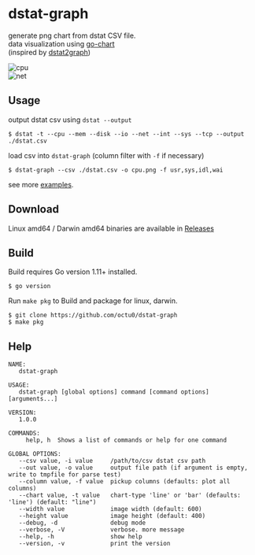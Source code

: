 # dstat-graph

generate png chart from dstat CSV file.  
data visualization using [go-chart](https://github.com/wcharczuk/go-chart)  
(inspired by [dstat2graph](https://github.com/sh2/dstat2graphs))

![cpu](https://github.com/octu0/dstat-graph/blob/master/examples/cpu.png?raw=true)  
![net](https://github.com/octu0/dstat-graph/blob/master/examples/net.png?raw=true)  

## Usage

output dstat csv using `dstat --output`

```
$ dstat -t --cpu --mem --disk --io --net --int --sys --tcp --output ./dstat.csv
```

load csv into `dstat-graph` (column filter with `-f` if necessary)

```
$ dstat-graph --csv ./dstat.csv -o cpu.png -f usr,sys,idl,wai
```

see more [examples](https://github.com/octu0/dstat-graph/tree/master/examples).

## Download

Linux amd64 / Darwin amd64 binaries are available in [Releases](https://github.com/octu0/dstat-graph/releases)

## Build

Build requires Go version 1.11+ installed.

```
$ go version
```

Run `make pkg` to Build and package for linux, darwin.

```
$ git clone https://github.com/octu0/dstat-graph
$ make pkg
```

## Help

```
NAME:
   dstat-graph

USAGE:
   dstat-graph [global options] command [command options] [arguments...]

VERSION:
   1.0.0

COMMANDS:
     help, h  Shows a list of commands or help for one command

GLOBAL OPTIONS:
   --csv value, -i value     /path/to/csv dstat csv path
   --out value, -o value     output file path (if argument is empty, write to tmpfile for parse test)
   --column value, -f value  pickup columns (defaults: plot all columns)
   --chart value, -t value   chart-type 'line' or 'bar' (defaults: 'line') (default: "line")
   --width value             image width (default: 600)
   --height value            image height (default: 400)
   --debug, -d               debug mode
   --verbose, -V             verbose. more message
   --help, -h                show help
   --version, -v             print the version
```
